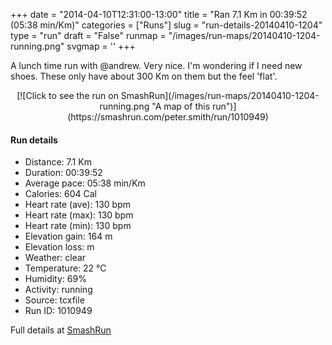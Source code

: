 +++
date = "2014-04-10T12:31:00-13:00"
title = "Ran 7.1 Km in 00:39:52 (05:38 min/Km)"
categories = ["Runs"]
slug = "run-details-20140410-1204"
type = "run"
draft = "False"
runmap = "/images/run-maps/20140410-1204-running.png"
svgmap = '<polyline points="0 55, 1 60, 2 61, 16 47, 25 43, 28 44, 28 45, 34 46, 40 39, 48 39, 61 40, 64 41, 68 43, 78 52, 83 54, 90 56, 100 56, 92 56, 86 55, 79 52, 65 41, 65 41, 64 41, 60 39, 46 39, 39 39, 38 42, 35 45, 33 46, 27 43, 23 44, 17 48, 14 49, 10 53">'
+++

A lunch time run with @andrew. Very nice. I'm wondering if I need new shoes. These only have about 300 Km on them but the feel 'flat'. 



<!--more-->

<center>
[![Click to see the run on SmashRun](/images/run-maps/20140410-1204-running.png "A map of this run")](https://smashrun.com/peter.smith/run/1010949)
</center>

#### Run details

* Distance: 7.1 Km
* Duration: 00:39:52
* Average pace: 05:38 min/Km
* Calories: 604 Cal
* Heart rate (ave): 130 bpm
* Heart rate (max): 130 bpm
* Heart rate (min): 130 bpm
* Elevation gain: 164 m
* Elevation loss:  m
* Weather: clear
* Temperature: 22 &deg;C
* Humidity: 69%
* Activity: running
* Source: tcxfile
* Run ID: 1010949

Full details at [SmashRun](https://smashrun.com/peter.smith/run/1010949)